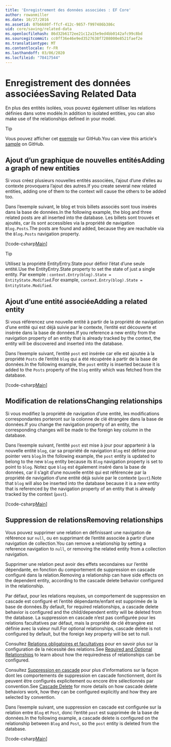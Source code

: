 ```yaml
---
title: 'Enregistrement des données associées : EF Core'
author: rowanmiller
ms.date: 10/27/2016
ms.assetid: 07b6680f-ffcf-412c-9857-f997486b386c
uid: core/saving/related-data
ms.openlocfilehash: 86d32b6172ee21c12a15e9ed4bb0142afc99c8bd
ms.sourcegitcommit: cc0ff36e46e9ed3527638f7208000e8521faef2e
ms.translationtype: MT
ms.contentlocale: fr-FR
ms.lasthandoff: 03/06/2020
ms.locfileid: "78417544"
---
```

# <a name="saving-related-data"></a><span data-ttu-id="cf56e-102">Enregistrement des données associées</span><span class="sxs-lookup"><span data-stu-id="cf56e-102">Saving Related Data</span></span>

<span data-ttu-id="cf56e-103">En plus des entités isolées, vous pouvez également utiliser les relations définies dans votre modèle.</span><span class="sxs-lookup"><span data-stu-id="cf56e-103">In addition to isolated entities, you can also make use of the relationships defined in your model.</span></span>

> [!TIP]  
> <span data-ttu-id="cf56e-104">Vous pouvez afficher cet [exemple](https://github.com/dotnet/EntityFramework.Docs/tree/master/samples/core/Saving/RelatedData/) sur GitHub.</span><span class="sxs-lookup"><span data-stu-id="cf56e-104">You can view this article's [sample](https://github.com/dotnet/EntityFramework.Docs/tree/master/samples/core/Saving/RelatedData/) on GitHub.</span></span>

## <a name="adding-a-graph-of-new-entities"></a><span data-ttu-id="cf56e-105">Ajout d’un graphique de nouvelles entités</span><span class="sxs-lookup"><span data-stu-id="cf56e-105">Adding a graph of new entities</span></span>

<span data-ttu-id="cf56e-106">Si vous créez plusieurs nouvelles entités associées, l’ajout d’une d’elles au contexte provoquera l’ajout des autres.</span><span class="sxs-lookup"><span data-stu-id="cf56e-106">If you create several new related entities, adding one of them to the context will cause the others to be added too.</span></span>

<span data-ttu-id="cf56e-107">Dans l’exemple suivant, le blog et trois billets associés sont tous insérés dans la base de données.</span><span class="sxs-lookup"><span data-stu-id="cf56e-107">In the following example, the blog and three related posts are all inserted into the database.</span></span> <span data-ttu-id="cf56e-108">Les billets sont trouvés et ajoutés, car ils sont accessibles via la propriété de navigation `Blog.Posts`.</span><span class="sxs-lookup"><span data-stu-id="cf56e-108">The posts are found and added, because they are reachable via the `Blog.Posts` navigation property.</span></span>

[!code-csharp[Main](../../../samples/core/Saving/RelatedData/Sample.cs#AddingGraphOfEntities)]

> [!TIP]  
> <span data-ttu-id="cf56e-109">Utilisez la propriété EntityEntry.State pour définir l’état d’une seule entité.</span><span class="sxs-lookup"><span data-stu-id="cf56e-109">Use the EntityEntry.State property to set the state of just a single entity.</span></span> <span data-ttu-id="cf56e-110">Par exemple : `context.Entry(blog).State = EntityState.Modified`.</span><span class="sxs-lookup"><span data-stu-id="cf56e-110">For example, `context.Entry(blog).State = EntityState.Modified`.</span></span>

## <a name="adding-a-related-entity"></a><span data-ttu-id="cf56e-111">Ajout d’une entité associée</span><span class="sxs-lookup"><span data-stu-id="cf56e-111">Adding a related entity</span></span>

<span data-ttu-id="cf56e-112">Si vous référencez une nouvelle entité à partir de la propriété de navigation d’une entité qui est déjà suivie par le contexte, l’entité est découverte et insérée dans la base de données.</span><span class="sxs-lookup"><span data-stu-id="cf56e-112">If you reference a new entity from the navigation property of an entity that is already tracked by the context, the entity will be discovered and inserted into the database.</span></span>

<span data-ttu-id="cf56e-113">Dans l’exemple suivant, l’entité `post` est insérée car elle est ajoutée à la propriété `Posts` de l’entité `blog` qui a été récupérée à partir de la base de données.</span><span class="sxs-lookup"><span data-stu-id="cf56e-113">In the following example, the `post` entity is inserted because it is added to the `Posts` property of the `blog` entity which was fetched from the database.</span></span>

[!code-csharp[Main](../../../samples/core/Saving/RelatedData/Sample.cs#AddingRelatedEntity)]

## <a name="changing-relationships"></a><span data-ttu-id="cf56e-114">Modification de relations</span><span class="sxs-lookup"><span data-stu-id="cf56e-114">Changing relationships</span></span>

<span data-ttu-id="cf56e-115">Si vous modifiez la propriété de navigation d’une entité, les modifications correspondantes porteront sur la colonne de clé étrangère dans la base de données.</span><span class="sxs-lookup"><span data-stu-id="cf56e-115">If you change the navigation property of an entity, the corresponding changes will be made to the foreign key column in the database.</span></span>

<span data-ttu-id="cf56e-116">Dans l’exemple suivant, l’entité `post` est mise à jour pour appartenir à la nouvelle entité `blog`, car sa propriété de navigation `Blog` est définie pour pointer vers `blog`.</span><span class="sxs-lookup"><span data-stu-id="cf56e-116">In the following example, the `post` entity is updated to belong to the new `blog` entity because its `Blog` navigation property is set to point to `blog`.</span></span> <span data-ttu-id="cf56e-117">Notez que `blog` est également inséré dans la base de données, car il s’agit d’une nouvelle entité qui est référencée par la propriété de navigation d’une entité déjà suivie par le contexte (`post`).</span><span class="sxs-lookup"><span data-stu-id="cf56e-117">Note that `blog` will also be inserted into the database because it is a new entity that is referenced by the navigation property of an entity that is already tracked by the context (`post`).</span></span>

[!code-csharp[Main](../../../samples/core/Saving/RelatedData/Sample.cs#ChangingRelationships)]

## <a name="removing-relationships"></a><span data-ttu-id="cf56e-118">Suppression de relations</span><span class="sxs-lookup"><span data-stu-id="cf56e-118">Removing relationships</span></span>

<span data-ttu-id="cf56e-119">Vous pouvez supprimer une relation en définissant une navigation de référence sur `null`, ou en supprimant de l’entité associée à partir d’une navigation de collection.</span><span class="sxs-lookup"><span data-stu-id="cf56e-119">You can remove a relationship by setting a reference navigation to `null`, or removing the related entity from a collection navigation.</span></span>

<span data-ttu-id="cf56e-120">Supprimer une relation peut avoir des effets secondaires sur l’entité dépendante, en fonction du comportement de suppression en cascade configuré dans la relation.</span><span class="sxs-lookup"><span data-stu-id="cf56e-120">Removing a relationship can have side effects on the dependent entity, according to the cascade delete behavior configured in the relationship.</span></span>

<span data-ttu-id="cf56e-121">Par défaut, pour les relations requises, un comportement de suppression en cascade est configuré et l’entité dépendante/enfant est supprimée de la base de données.</span><span class="sxs-lookup"><span data-stu-id="cf56e-121">By default, for required relationships, a cascade delete behavior is configured and the child/dependent entity will be deleted from the database.</span></span> <span data-ttu-id="cf56e-122">La suppression en cascade n’est pas configurée pour les relations facultatives par défaut, mais la propriété de clé étrangère est définie avec la valeur null.</span><span class="sxs-lookup"><span data-stu-id="cf56e-122">For optional relationships, cascade delete is not configured by default, but the foreign key property will be set to null.</span></span>

<span data-ttu-id="cf56e-123">Consultez [Relations obligatoires et facultatives](../modeling/relationships.md#required-and-optional-relationships) pour en savoir plus sur la configuration de la nécessité des relations.</span><span class="sxs-lookup"><span data-stu-id="cf56e-123">See [Required and Optional Relationships](../modeling/relationships.md#required-and-optional-relationships) to learn about how the requiredness of relationships can be configured.</span></span>

<span data-ttu-id="cf56e-124">Consultez [Suppression en cascade](cascade-delete.md) pour plus d’informations sur la façon dont les comportements de suppression en cascade fonctionnent, dont ils peuvent être configurés explicitement ou encore être sélectionnés par convention.</span><span class="sxs-lookup"><span data-stu-id="cf56e-124">See [Cascade Delete](cascade-delete.md) for more details on how cascade delete behaviors work, how they can be configured explicitly and  how they are selected by convention.</span></span>

<span data-ttu-id="cf56e-125">Dans l’exemple suivant, une suppression en cascade est configurée sur la relation entre `Blog` et `Post`, donc l’entité `post` est supprimée de la base de données.</span><span class="sxs-lookup"><span data-stu-id="cf56e-125">In the following example, a cascade delete is configured on the relationship between `Blog` and `Post`, so the `post` entity is deleted from the database.</span></span>

[!code-csharp[Main](../../../samples/core/Saving/RelatedData/Sample.cs#RemovingRelationships)]
